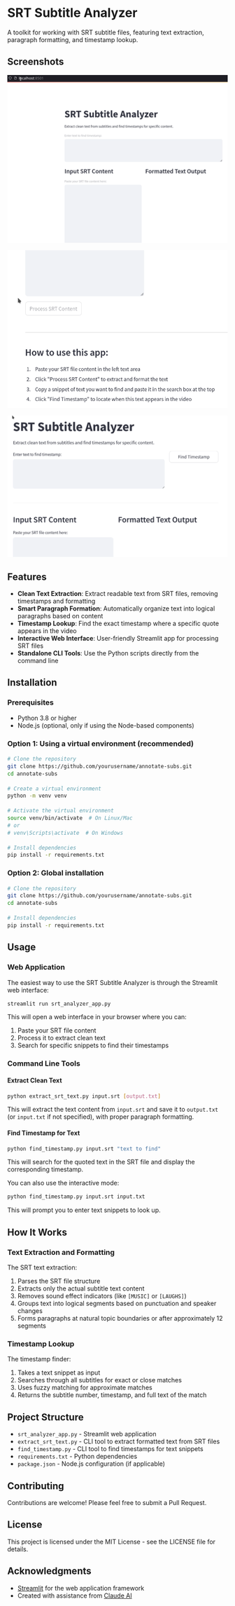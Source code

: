 # SRT Subtitle Analyzer

A toolkit for working with SRT subtitle files, featuring text extraction, paragraph formatting, and timestamp lookup.

## Screenshots

![SRT Analyzer Main Interface](srt-app-1.png)

![Text Extraction View](srt-app-2.png)

![Timestamp Lookup](srt-app-3.png)

## Features

- **Clean Text Extraction**: Extract readable text from SRT files, removing timestamps and formatting
- **Smart Paragraph Formation**: Automatically organize text into logical paragraphs based on content
- **Timestamp Lookup**: Find the exact timestamp where a specific quote appears in the video
- **Interactive Web Interface**: User-friendly Streamlit app for processing SRT files
- **Standalone CLI Tools**: Use the Python scripts directly from the command line

## Installation

### Prerequisites

- Python 3.8 or higher
- Node.js (optional, only if using the Node-based components)

### Option 1: Using a virtual environment (recommended)

```bash
# Clone the repository
git clone https://github.com/yourusername/annotate-subs.git
cd annotate-subs

# Create a virtual environment
python -m venv venv

# Activate the virtual environment
source venv/bin/activate  # On Linux/Mac
# or
# venv\Scripts\activate  # On Windows

# Install dependencies
pip install -r requirements.txt
```

### Option 2: Global installation

```bash
# Clone the repository
git clone https://github.com/yourusername/annotate-subs.git
cd annotate-subs

# Install dependencies
pip install -r requirements.txt
```

## Usage

### Web Application

The easiest way to use the SRT Subtitle Analyzer is through the Streamlit web interface:

```bash
streamlit run srt_analyzer_app.py
```

This will open a web interface in your browser where you can:
1. Paste your SRT file content
2. Process it to extract clean text
3. Search for specific snippets to find their timestamps

### Command Line Tools

#### Extract Clean Text

```bash
python extract_srt_text.py input.srt [output.txt]
```

This will extract the text content from `input.srt` and save it to `output.txt` (or `input.txt` if not specified), with proper paragraph formatting.

#### Find Timestamp for Text

```bash
python find_timestamp.py input.srt "text to find"
```

This will search for the quoted text in the SRT file and display the corresponding timestamp.

You can also use the interactive mode:

```bash
python find_timestamp.py input.srt input.txt
```

This will prompt you to enter text snippets to look up.

## How It Works

### Text Extraction and Formatting

The SRT text extraction:
1. Parses the SRT file structure
2. Extracts only the actual subtitle text content
3. Removes sound effect indicators (like `[MUSIC]` or `[LAUGHS]`)
4. Groups text into logical segments based on punctuation and speaker changes
5. Forms paragraphs at natural topic boundaries or after approximately 12 segments

### Timestamp Lookup

The timestamp finder:
1. Takes a text snippet as input
2. Searches through all subtitles for exact or close matches
3. Uses fuzzy matching for approximate matches
4. Returns the subtitle number, timestamp, and full text of the match

## Project Structure

- `srt_analyzer_app.py` - Streamlit web application
- `extract_srt_text.py` - CLI tool to extract formatted text from SRT files
- `find_timestamp.py` - CLI tool to find timestamps for text snippets
- `requirements.txt` - Python dependencies
- `package.json` - Node.js configuration (if applicable)

## Contributing

Contributions are welcome! Please feel free to submit a Pull Request.

## License

This project is licensed under the MIT License - see the LICENSE file for details.

## Acknowledgments

- [Streamlit](https://streamlit.io/) for the web application framework
- Created with assistance from [Claude AI](https://claude.ai/)